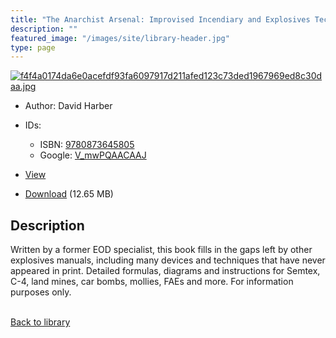 ```yaml
---
title: "The Anarchist Arsenal: Improvised Incendiary and Explosives Techniques"
description: ""
featured_image: "/images/site/library-header.jpg"
type: page
---
```


<a href="" target="_blank">![f4f4a0174da6e0acefdf93fa6097917d211afed123c73ded1967969ed8c30daa.jpg](/images/library/f4f4a0174da6e0acefdf93fa6097917d211afed123c73ded1967969ed8c30daa.jpg)</a>
* Author: David Harber
* IDs:
  * ISBN: <a href="https://www.worldcat.org/isbn/9780873645805" target="_blank">9780873645805</a>
  * Google: <a href="https://books.google.com/books?id=V_mwPQAACAAJ" target="_blank">V_mwPQAACAAJ</a>
* <a href="" target="_blank">View</a>

* [Download]() (12.65 MB)

## Description<div>
<p>Written by a former EOD specialist, this book fills in the gaps left by other explosives manuals, including many devices and techniques that have never appeared in print. Detailed formulas, diagrams and instructions for Semtex, C-4, land mines, car bombs, mollies, FAEs and more. For information purposes only.</p></div>

<br />[Back to library](/library/)

